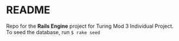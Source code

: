 # README

Repo for the **Rails Engine** project for Turing Mod 3 Individual Project.  
To seed the database, run `$ rake seed`
